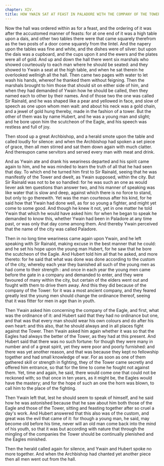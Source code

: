 ```yaml
---
chapter: XIV.
title: HOW YWAIN SAT AT FEAST IN PALADORE WITH THE COMPANY OF THE TOWER AND THE COMPANY OF THE EAGLE.
---
```

Now the hall was ordered within as for a feast, and the ordering of it was after the accustomed manner of feasts: for at one end of it was a high table upon a dais, and other two tables there were that came squarely therefrom as the two posts of a door come squarely from the lintel. And the napery upon the tables was fine and white, and the dishes were of silver: but upon the dais was a cupboard, and the cups upon it and the ewers and the plates were all of gold. And up and down the hall there went six marshals who showed courteously to each man where he should be seated: and they showed to Ywain a seat at the high table, and when he sat therein he overlooked wellnigh all the hall. Then came two pages with water to let wash his hands, whereof he thanked them without feigning. Then the marshals brought to him those that should sit on either side of him, and when they had demanded of Ywain how he should be called, then they named each to other by their names. And of those two the one was called Sir Rainald, and he was shaped like a pear and yellowed in face, and slow of speech as one upon whom men wait: and about his neck was a gold chain, and a jewel of gold hung thereby, made in the fashion of a tower. But the other of them was by name Hubert, and he was a young man and slight; and he bore upon him the scutcheon of the Eagle, and his speech was restless and full of joy.

Then stood up a great Archbishop, and a herald smote upon the table and called loudly for silence: and when the Archbishop had spoken a set piece of grace, then all men stirred and sat them down again with much clatter. And thereupon came servitors and served every man with meat and drink.

And as Ywain ate and drank his weariness departed and his spirit came again to him, and he was minded to learn the truth of all that he had seen that day. To which end he turned him first to Sir Rainald, seeing that he was manifestly of the Tower and dwelt, as Ywain supposed, within the city. But Sir Rainald was not to be so handled: for he was such an one as would liever ask ten questions than answer two, and his manner of speaking was like water that is slow and deep, against which there is no force to stand, but only to go therewith. Yet was the man courteous after his kind, for he said how that Ywain had done well, as for so young a fighter, and might yet come to some good. And though he knew it not, yet in one matter he told Ywain that which he would have asked him: for when he began to speak he demanded to know this, whether Ywain had been in Paladore at any time past, or was only that day come among them. And thereby Ywain perceived that the name of the city was called Paladore.

Then in no long time weariness came again upon Ywain, and he left speaking with Sir Rainald, making excuse in the best manner that he could: and he set his hope upon the young man Hubert, for he saw that he bore the scutcheon of the Eagle. And Hubert told him all that he asked, and more thereto: for he said that what was done was done according to the custom of the city, whereby each year they banished all such of the young men as had come to their strength : and once in each year the young men came before the gate in a company and demanded to enter, and they were favoured of many within the city, but certain of the elders went out and fought with them to drive them away. And this they did because of the company of the Tower: for it was a most ancient company, and they feared greatly lest the young men should change the ordinance thereof, seeing that it was fitter for men in age than in youth.

Then Ywain asked him concerning the company of the Eagle, and first, what was the ordinance of it: and Hubert said that they had no ordinance but one, and that was that every man should wear his own colours and do after his own heart: and this also, that he should always and in all places fight against the Tower. Then Ywain asked him again whether it was so that the Eagles had always the better of the Tower, as they had at this present. And Hubert said that there was no such fortune: for though they were many in number and of a great spirit, yet they were poor and poorly furnished: and there was yet another reason, and that was because they kept no fellowship together and had small knowledge of war. For as soon as one of them gathered skill or strength in fighting, they of the Tower came secretly and offered him entrance, so that for the time to come he fought not against them. Yet, time and again, he said, there would come one that could not be reckoned with; so that once in ten years, as it might be, the Eagles would have the mastery; and for the hope of such an one the horn was blown, to call him to the place of the fighting.

Then Ywain left that, lest he should seem to speak of himself, and he said how he was astonished because that he saw about him both those of the Eagle and those of the Tower, sitting and feasting together after so cruel a day's work. And Hubert answered that this also was of the custom, and great was the evil that came of it: for though a young man, he said, may become old before his time, never will an old man come back into the mind of his youth, so that it was but according with nature that through the mingling of the companies the Tower should be continually plenished and the Eagles minished.

Then the herald called again for silence, and Ywain and Hubert spoke no more together. And when the Archbishop had chanted yet another piece then all men went out from the hall.
  
